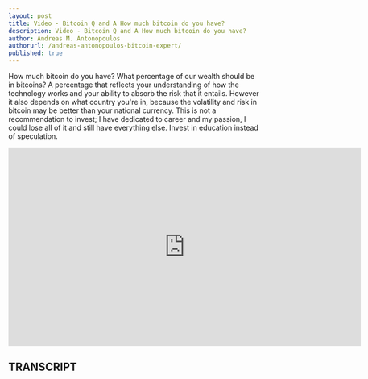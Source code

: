 ```yaml
---
layout: post
title: Video - Bitcoin Q and A How much bitcoin do you have?
description: Video - Bitcoin Q and A How much bitcoin do you have?
author: Andreas M. Antonopoulos
authorurl: /andreas-antonopoulos-bitcoin-expert/
published: true
---
```


<p>How much bitcoin do you have? What percentage of our wealth should be in bitcoins? A percentage that reflects your understanding of how the technology works and your ability to absorb the risk that it entails. However it also depends on what country you're in, because the volatility and risk in bitcoin may be better than your national currency. This is not a recommendation to invest; I have dedicated to career and my passion, I could lose all of it and still have everything else. Invest in education instead of speculation.</p>

<center><iframe width="700" height="394" src="https://www.youtube.com/embed/DJtM9mR7cOU?list=PLPQwGV1aLnTsHvzevl9BAUlfsfwFfU7aP" frameborder="0" allowfullscreen></iframe></center>

<h2>TRANSCRIPT</h2>
